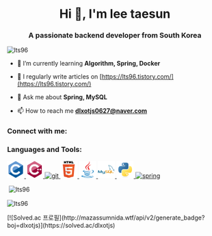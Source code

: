 <h1 align="center">Hi 👋, I'm lee taesun</h1>
<h3 align="center">A passionate backend developer from South Korea</h3>

<p align="left"> <img src="https://komarev.com/ghpvc/?username=lts96&label=Profile%20views&color=0e75b6&style=flat" alt="lts96" /> </p>

- 🌱 I’m currently learning **Algorithm, Spring, Docker**

- 📝 I regularly write articles on [https://lts96.tistory.com/](https://lts96.tistory.com/)

- 💬 Ask me about **Spring, MySQL**

- 📫 How to reach me **dlxotjs0627@naver.com**

<h3 align="left">Connect with me:</h3>
<p align="left">
</p>

<h3 align="left">Languages and Tools:</h3>
<p align="left"> <a href="https://www.cprogramming.com/" target="_blank" rel="noreferrer"> <img src="https://raw.githubusercontent.com/devicons/devicon/master/icons/c/c-original.svg" alt="c" width="40" height="40"/> </a> <a href="https://www.w3schools.com/cpp/" target="_blank" rel="noreferrer"> <img src="https://raw.githubusercontent.com/devicons/devicon/master/icons/cplusplus/cplusplus-original.svg" alt="cplusplus" width="40" height="40"/> </a> <a href="https://git-scm.com/" target="_blank" rel="noreferrer"> <img src="https://www.vectorlogo.zone/logos/git-scm/git-scm-icon.svg" alt="git" width="40" height="40"/> </a> <a href="https://www.w3.org/html/" target="_blank" rel="noreferrer"> <img src="https://raw.githubusercontent.com/devicons/devicon/master/icons/html5/html5-original-wordmark.svg" alt="html5" width="40" height="40"/> </a> <a href="https://www.java.com" target="_blank" rel="noreferrer"> <img src="https://raw.githubusercontent.com/devicons/devicon/master/icons/java/java-original.svg" alt="java" width="40" height="40"/> </a> <a href="https://www.mysql.com/" target="_blank" rel="noreferrer"> <img src="https://raw.githubusercontent.com/devicons/devicon/master/icons/mysql/mysql-original-wordmark.svg" alt="mysql" width="40" height="40"/> </a> <a href="https://www.python.org" target="_blank" rel="noreferrer"> <img src="https://raw.githubusercontent.com/devicons/devicon/master/icons/python/python-original.svg" alt="python" width="40" height="40"/> </a> <a href="https://spring.io/" target="_blank" rel="noreferrer"> <img src="https://www.vectorlogo.zone/logos/springio/springio-icon.svg" alt="spring" width="40" height="40"/> </a> </p>

<p>&nbsp;<img align="center" src="https://github-readme-stats.vercel.app/api?username=lts96&show_icons=true&theme=radical" alt="lts96" /></p>

<p><img align="center" src="https://github-readme-streak-stats.herokuapp.com/?user=lts96&theme=radical" alt="lts96" /></p>
[![Solved.ac
프로필](http://mazassumnida.wtf/api/v2/generate_badge?boj=dlxotjs)](https://solved.ac/dlxotjs)


